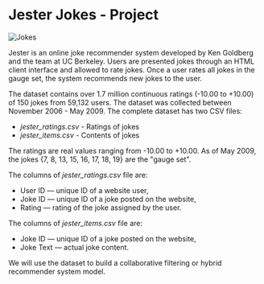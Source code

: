 # Jester Jokes - Project

![Jokes](https://short-funny.com/cartoon-jokes/400/donkey-joke.jpg)

Jester is an online joke recommender system developed by Ken Goldberg and the team at UC Berkeley. Users are presented jokes through an HTML client interface and allowed to rate jokes. Once a user rates all jokes in the gauge set, the system recommends new jokes to the user.

The dataset contains over 1.7 million continuous ratings (-10.00 to +10.00) of 150 jokes from 59,132 users. The dataset was collected between November 2006 - May 2009. The complete dataset has two CSV files:
* *jester_ratings.csv* - Ratings of jokes
* *jester_items.csv* - Contents of jokes

The ratings are real values ranging from -10.00 to +10.00.
As of May 2009, the jokes {7, 8, 13, 15, 16, 17, 18, 19} are the "gauge set".

The columns of *jester_ratings.csv* file are:

* User ID — unique ID of a website user,
* Joke ID — unique ID of a joke posted on the website,
* Rating — rating of the joke assigned by the user.

The columns of *jester_items.csv* file are:

* Joke ID — unique ID of a joke posted on the website,
* Joke Text — actual joke content.


We will use the dataset to build a collaborative filtering or hybrid recommender system model.
